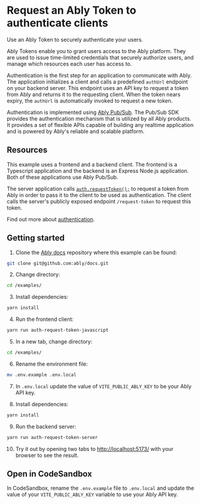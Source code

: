 # Request an Ably Token to authenticate clients

Use an Ably Token to securely authenticate your users.

Ably Tokens enable you to grant users access to the Ably platform. They are used to issue time-limited credentials that securely authorize users, and manage which resources each user has access to.

Authentication is the first step for an application to communicate with Ably. The application initializes a client and calls a predefined `authUrl` endpoint on your backend server. This endpoint uses an API key to request a token from Ably and returns it to the requesting client. When the token nears expiry, the `authUrl` is automatically invoked to request a new token.

Authentication is implemented using [Ably Pub/Sub](/docs/auth). The Pub/Sub SDK provides the authentication mechanism that is utilized by all Ably products. It provides a set of flexible APIs capable of building any realtime application and is powered by Ably's reliable and scalable platform.

## Resources

This example uses a frontend and a backend client. The frontend is a Typescript application and the backend is an Express Node.js application. Both of these applications use Ably Pub/Sub.

The server application calls [`auth.requestToken();`](/docs/auth/token#ably-token) to request a token from Ably in order to pass it to the client to be used as authentication. The client calls the server's publicly exposed endpoint `/request-token` to request this token.

Find out more about [authentication](/docs/auth).

## Getting started

1. Clone the [Ably docs](https://github.com/ably/docs) repository where this example can be found:

```sh
git clone git@github.com:ably/docs.git
```

2. Change directory:

```sh
cd /examples/
```

3. Install dependencies:

```sh
yarn install
```

4. Run the frontend client:

```sh
yarn run auth-request-token-javascript
```

5. In a new tab, change directory:

```sh
cd /examples/
```

6. Rename the environment file:

```sh
mv .env.example .env.local
```

7. In `.env.local` update the value of `VITE_PUBLIC_ABLY_KEY` to be your Ably API key.

8. Install dependencies:

```sh
yarn install
```

9. Run the backend server:

```sh
yarn run auth-request-token-server
```

10. Try it out by opening two tabs to [http://localhost:5173/](http://localhost:5173/) with your browser to see the result.

## Open in CodeSandbox

In CodeSandbox, rename the `.env.example` file to `.env.local` and update the value of your `VITE_PUBLIC_ABLY_KEY` variable to use your Ably API key.
